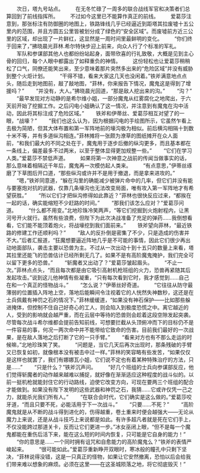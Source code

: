 　　次日，塔九号站点。
　　在无冬忙碌了一周多的联合战线军官和决策者们总算回到了前线指挥所。
　　不过如今这里已不能算作真正的前线。
　　爱葛莎注意到，那张标注有防御圈的地图上，铁路锋线几乎已经逼近到距塔其拉废墟十五公里内的范围，并且方圆五公里皆被划分成了绿色的“安全区域”。而废墟前方近三公里的区域，却出现了一片鲜红，这显然是一周时间里最鲜明的变化。
　　“你们终于回来了，”拂晓晨光菲林.希尔特快步迎上前来，向众人行了个标准的军礼。
　　军队和参谋部其他人也都纷纷站起身，面带欣喜的行礼致敬，大概是见到主心骨的回归，每个人眼中都露出了如释重负的神情。
　　这份轻松也让爱葛莎稍稍松了口气，同僚还能笑出来，至少意味着那片突然多出来的“危险区域”并没有威胁到整个火炬计划。
　　“干得不错，看来大家这几天也没闲着。”铁斧满意地点点头，随后走到地图前，敲了敲地图，“菲林，你来报告下情况，魔鬼这是得到了增援吗？”
　　“并没有，大人。”拂晓晨光回道，“那是敌人挖出来的沟。”
　　“沟？”
　　“最早发现对方动静的是希尔维小姐，一部分魔鬼从红雾腐化之地爬出，于六天前开始了挖掘工作。之后闪电小姐确认了这一情况，并注意到有魔鬼在沟中活动，因此将其标注成了危险区域。”
　　铁斧和伊蒂丝、爱葛莎相互对望了的一眼，“战壕？”
　　“我们也这么认为，因为根据闪电的手绘图所示，它虽然乍看上去极为简陋，但其大体布置和第一军阵地前的壕沟极为相似。前后横沟相隔十到数十米不等，并有多道纵沟相连。”菲林摊将一张颇为潦草的图纸摊开在众人面前，“和我们最大的不同之处在于，魔鬼用于逐步后撤的纵沟更多，而且基本都在一条线上，偏差最多不过两米，以至于整体显得更加规整一些。”
　　“它们在学习人类。”爱葛莎不禁低声道。
　　如果将第一次神意之战前的传闻当做事实的话，那么意味着相隔近千年后，魔鬼再一次模仿起人类来。
　　“有点意思，”伊蒂丝琢磨了下草图后开口道，“那些纵沟或许并不是用于撤退，而是拿来进攻的。”
　　“嗯，”铁斧同意道，“躲在沟里的确能减少被弹片命中的几率，但它们并没有能与要塞炮对抗的武器，仅靠几条壕沟也无法改变局面，唯有攻入第一军阵地才有希望获胜。”
　　“所以它们才把纵沟修得如此靠近？”菲林也很快反应过来，“都挨在一起的话，确实能缩短不少赶路的时间。”
　　“那我们该怎么应对？”爱葛莎问道。
　　“什么都不用变。”北地珍珠冷笑两声，“等它们挖掘到火炮射程内，让黑河号开火就行。虽然有些浪费，但陛下为此次决战准备了充足的弹药……我倒想看看，它们能不能顶着炮火，将战壕挖到我们面前来。”
　　铁斧望向菲林，“最近铁路的修建工作还顺利吗？”
　　“敌人的反扑倒是密集了不少，只是造成的伤害并不大。”后者汇报道，“狂魔想要逼近阵地几乎是不可能的事情，因此它们很少再出动地面部队，袭击主要以恐兽为主。不过从一次出动十到十五只的数量上来看，塔其拉里还能飞的恐兽估计已经所剩无几了。如果不是有高阶魔鬼掩护，我们完全可以留下更多的恐兽。”
　　“斩魔者又出动了？”爱葛莎皱起眉头。
　　“不止一次。”菲林点点头，“而且每次都是由它吸引高射机枪班组的火力，恐兽再紧随其后发起攻击。”说到这儿他神情有些凝重，“只有每次看到它时，我才感觉到……自己在和一个真正的怪物战斗。”
　　“怎么说？”伊蒂丝好奇道。
　　“它往往从防守最薄弱的位置插入阵地上空，落地后能瞬间令注视着它的人恍然失神数秒，这还是在士兵佩戴有神罚之石的情况下。”菲林缓缓道，“如果没有神石保护——比如那些躲进掩体，但控制不住自己好奇心的工人，则会陷入到极度恐慌之中。离它越近的人，受到的影响就会越严重，而在云层中等待的恐兽则会趁着这段空隙发起突袭。尽管每次战斗希尔维都会提前告知前线，可想要拦截从头顶俯冲而下的目标仍不是一件容易的事，何况一两次命中并不能带给它致命的伤害。目前我们最好的一次战果，是在敌人落地之后打断了它的一只手臂。”
　　“看来对方也有不那么走运的时候嘛，”北地珍珠笑了笑。
　　“问题是，当它几天后再次出现时，那条残破的手臂又已恢复如初，就像根本没有被击中过一样。”菲林的笑容略有些发苦，“如果仅仅是这样也就罢了，我们有娜娜瓦小姐，它们说不定也有着某种特殊治疗的方法，只是……”
　　“只是什么？”铁斧沉声问。
　　“好几个班组的士兵向参谋部反应，他们觉得斩魔者的动作越来越难以捕捉，就好像在渐渐适应这种程度的战斗似的。以前一挺机枪就能封住它的行动路线，迫使它改变方向，可现在要两三个班组的配合才能做到。如果没有陛下发明的这些武器和神罚之石，我猜……它或许仅凭一己之力，就能杀光我们所有人。”
　　“在联合会时代，它们确实是这么做的。”爱葛莎咬牙道，“而且只要不死，必能活用于下一次战斗。”
　　“只要……不死？”
　　“高阶魔鬼就是从不断的战斗得到进化的，伤得越重，卷土重来时便会越强大——无论从魔力上来说，还是从战斗技巧上来说都是如此。有许多超凡者就是死在它们手上，不仅没能跨过那道关卡，反而让它们更进一步。”冰女巫闭上眼，“但不是每一个魔鬼都能在重伤后活下来，能在这么短的时间内恢复，只可能是它自身的能力！”
　　“你的意思是……一个同时拥有诅咒和自愈能力的高阶魔鬼么？”铁斧的表情严峻起来。
　　“很可能如此。”爱葛莎重新睁开双眼时，寒冰般的瞳孔中只剩下坚决，“菲林说得没错，这是一只真正的怪物，如果让它安然撤离，恐怕以后会给我们带来难以想象的麻烦。必须在这里——在这圣城陨落之地，将它彻底毁灭！”
